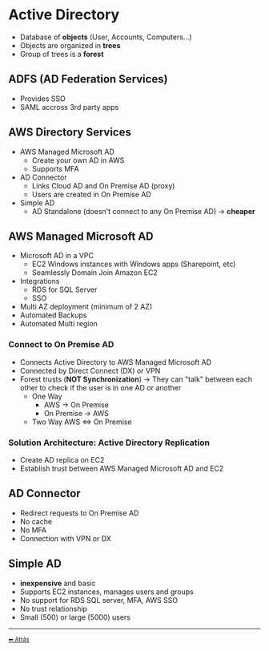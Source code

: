 # Active Directory

* Database of **objects** (User, Accounts, Computers...)
* Objects are organized in **trees**
* Group of trees is a **forest**

## ADFS (AD Federation Services)
* Provides SSO
* SAML accross 3rd party apps

## AWS Directory Services
* AWS Managed Microsoft AD
  * Create your own AD in AWS
  * Supports MFA
* AD Connector
  * Links Cloud AD and On Premise AD (proxy)
  * Users are created in On Premise AD
* Simple AD
  * AD Standalone (doesn't connect to any On Premise AD) -> **cheaper**

## AWS Managed Microsoft AD
* Microsoft AD in a VPC
  * EC2 Windows instances with Windows apps (Sharepoint, etc)
  * Seamlessly Domain Join Amazon EC2
* Integrations
  * RDS for SQL Server
  * SSO
* Multi AZ deployment (minimum of 2 AZ)
* Automated Backups
* Automated Multi region

### Connect to On Premise AD
* Connects Active Directory to AWS Managed Microsoft AD
* Connected by Direct Connect (DX) or VPN
* Forest trusts (**NOT Synchronization**) -> They can "talk" between each other to check if the user is in one AD or another
  * One Way
    * AWS -> On Premise
    * On Premise -> AWS
  * Two Way
    AWS <=> On Premise

### Solution Architecture: Active Directory Replication
* Create AD replica on EC2
* Establish trust between AWS Managed Microsoft AD and EC2

## AD Connector
* Redirect requests to On Premise AD
* No cache
* No MFA
* Connection with VPN or DX

## Simple AD
* **inexpensive** and basic
* Supports EC2 instances, manages users and groups
* No support for RDS SQL server, MFA, AWS SSO
* No trust relationship
* Small (500) or large (5000) users

---

[<small>⬅ Atrás</small>](./index.md)